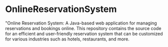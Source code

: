 # OnlineReservationSystem
"Online Reservation System: A Java-based web application for managing reservations and bookings online. This repository contains the source code for an efficient and user-friendly reservation system that can be customized for various industries such as hotels, restaurants, and more.
